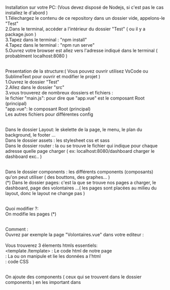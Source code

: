 Installation sur votre PC: (Vous devez disposé de Nodejs, si c'est pas le cas installez le d'abord )
 <br> 1.Télechargez le contenu de ce repository dans un dossier vide, appelons-le "Test"
  <br>2.Dans le terminal, accéder a l'intérieur du dossier "Test" ( ou il y a package.json ) 
  <br>3.Tapez dans le terminal : "npm install"
  <br>4.Tapez dans le terminal : "npm run serve"
  <br>5.Ouvrez votre browser est allez vers l'adresse indiqué dans le terminal ( probablment localhost:8080 )
 
 
 
 <br> Presentation de la structure:( Vous pouvez ouvrir utilisez VsCode ou SublimeText pour ouvrir et modifier le projet )
  <br>1.Ouvrez le dossier "Test"
  <br>2.Allez dans le dossier "src"
 <br> 3.vous trouverez de nombreux dossiers et fichiers : 
   <br>  le fichier "main.js": pour dire que "app.vue" est le composant Root (principal)
              <br>  "app.vue": le composant Root (principal)
   <br>  Les autres fichiers pour différentes config 
    
  <br>  Dans le dossier Layout: le skelette de la page, le menu, le plan du background, le footer ...
  <br>  Dans le dossier assets : les stylesheet css et sass
  <br>  Dans le dossier router : la ou se trouve le fichier qui indique pour chaque adresse quelle page charger
                            ( ex: localhost:8080/dashboard  charger le dashboard exc..  )
                             
  <br>  Dans le dossier components : les différents components (composants) qu'on peut utiliser ( des bouttons, des graphes... )
  <br>  (*) Dans le dossier pages: c'est la que se trouve nos pages a charger, le dashboard, page des volontaires ...( les pages
                              sont placées au milieu du layout, donc le layout ne change pas ) 
    
 
 <br> Quoi modifier ?: 
 <br> On modifie les pages (*) 
 
 <br> Comment : 
 <br>  Ouvrez par exemple la page "Volontaires.vue" dans votre editeur :  
 <br>   Vous trouverez 3 élements htmls essentiels:
  <br>    <template  /template> : Le code html de notre page
   <br>   <script></script>: La ou on manipule et lie les données a l'html 
   <br>   <style></style>:  code CSS
 
  <br>On ajoute des components ( ceux qui se trouvent dans le dossier components ) en les important dans <script>
 <br> On peut ajouter plusieurs composants en copiant directement leurs codes de la page doc du template 
   https://demos.creative-tim.com/vue-black-dashboard/documentation/?_ga=2.4559732.699264990.1592873283-1275501922.1592345483
  ( a gauche vous verrez une categorie "components", vous pouvez copier leurs codes et les coller dans la partie  >template> )
  
  <br> Pour savoir davantage comment manipuler les données et tout je vous conseille la documentation officielle :
  https://vuejs.org/v2/guide/


<br> Installation sup : 
<br> datpicker :
<br>npm install vuejs-datepicker --save

<br>Handeling the datepicker :
<br>https://github.com/charliekassel/vuejs-datepicker

<br>Vuex: gestion de variables globales entre components
<br>npm install vuex --save

<br>handeling vuex : 
<br>https://www.smashingmagazine.com/2020/01/data-components-vue-js/#vuex-application-level-shared-state
 

<br>  Axios: ( http requests management , communication avec le back )
<br>npm install --save axios vue-axios
